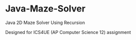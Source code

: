 # Java-Maze-Solver

Java 2D Maze Solver Using Recursion

Designed for ICS4UE (AP Computer Science 12) assignment
